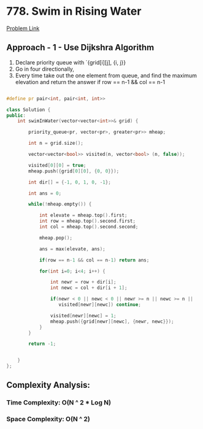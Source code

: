 # 778. Swim in Rising Water

[Problem Link](https://takeuforward.org/strivers-a2z-dsa-course/strivers-a2z-dsa-course-sheet-2)

## Approach - 1 - Use Dijkshra Algorithm

1. Declare priority queue with `{grid[i][j], {i, j}}
2. Go in four directionally,
3. Every time take out the one element from queue, and find the maximum elevation and return the answer if row == n-1 && col == n-1

```c++

#define pr pair<int, pair<int, int>>

class Solution {
public:
    int swimInWater(vector<vector<int>>& grid) {

        priority_queue<pr, vector<pr>, greater<pr>> mheap;

        int n = grid.size();

        vector<vector<bool>> visited(n, vector<bool> (n, false));

        visited[0][0] = true;
        mheap.push({grid[0][0], {0, 0}});

        int dir[] = {-1, 0, 1, 0, -1};

        int ans = 0;

        while(!mheap.empty()) {

            int elevate = mheap.top().first;
            int row = mheap.top().second.first;
            int col = mheap.top().second.second;

            mheap.pop();

            ans = max(elevate, ans);

            if(row == n-1 && col == n-1) return ans;

            for(int i=0; i<4; i++) {

                int newr = row + dir[i];
                int newc = col + dir[i + 1];

                if(newr < 0 || newc < 0 || newr >= n || newc >= n ||
                   visited[newr][newc]) continue;

                visited[newr][newc] = 1;
                mheap.push({grid[newr][newc], {newr, newc}});
            }
        }

        return -1;


    }
};

```

## Complexity Analysis:

### Time Complexity: O(N ^ 2 \* Log N)

### Space Complexity: O(N ^ 2)
